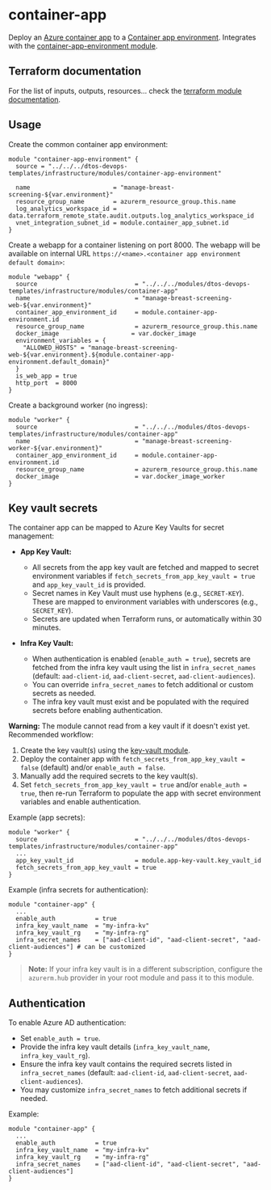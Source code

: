 # container-app

Deploy an [Azure container app](https://learn.microsoft.com/en-us/azure/container-apps/overview) to a [Container app environment](https://learn.microsoft.com/en-us/azure/container-apps/environment). Integrates with the [container-app-environment module](../container-app-environment/).

## Terraform documentation
For the list of inputs, outputs, resources... check the [terraform module documentation](tfdocs.md).

## Usage
Create the common container app environment:
```hcl
module "container-app-environment" {
  source = "../../../dtos-devops-templates/infrastructure/modules/container-app-environment"

  name                       = "manage-breast-screening-${var.environment}"
  resource_group_name        = azurerm_resource_group.this.name
  log_analytics_workspace_id = data.terraform_remote_state.audit.outputs.log_analytics_workspace_id
  vnet_integration_subnet_id = module.container_app_subnet.id
}
```

Create a webapp for a container listening on port 8000. The webapp will be available on internal URL `https://<name>.<container app environment default domain>`:
```hcl
module "webapp" {
  source                           = "../../../modules/dtos-devops-templates/infrastructure/modules/container-app"
  name                             = "manage-breast-screening-web-${var.environment}"
  container_app_environment_id     = module.container-app-environment.id
  resource_group_name              = azurerm_resource_group.this.name
  docker_image                    = var.docker_image
  environment_variables = {
    "ALLOWED_HOSTS" = "manage-breast-screening-web-${var.environment}.${module.container-app-environment.default_domain}"
  }
  is_web_app = true
  http_port  = 8000
}
```

Create a background worker (no ingress):
```hcl
module "worker" {
  source                           = "../../../modules/dtos-devops-templates/infrastructure/modules/container-app"
  name                             = "manage-breast-screening-worker-${var.environment}"
  container_app_environment_id     = module.container-app-environment.id
  resource_group_name              = azurerm_resource_group.this.name
  docker_image                     = var.docker_image_worker
}
```

## Key vault secrets
The container app can be mapped to Azure Key Vaults for secret management:

- **App Key Vault:**
  - All secrets from the app key vault are fetched and mapped to secret environment variables if `fetch_secrets_from_app_key_vault = true` and `app_key_vault_id` is provided.
  - Secret names in Key Vault must use hyphens (e.g., `SECRET-KEY`). These are mapped to environment variables with underscores (e.g., `SECRET_KEY`).
  - Secrets are updated when Terraform runs, or automatically within 30 minutes.

- **Infra Key Vault:**
  - When authentication is enabled (`enable_auth = true`), secrets are fetched from the infra key vault using the list in `infra_secret_names` (default: `aad-client-id`, `aad-client-secret`, `aad-client-audiences`).
  - You can override `infra_secret_names` to fetch additional or custom secrets as needed.
  - The infra key vault must exist and be populated with the required secrets before enabling authentication.

**Warning:** The module cannot read from a key vault if it doesn't exist yet. Recommended workflow:
1. Create the key vault(s) using the [key-vault module](../key-vault/).
2. Deploy the container app with `fetch_secrets_from_app_key_vault = false` (default) and/or `enable_auth = false`.
3. Manually add the required secrets to the key vault(s).
4. Set `fetch_secrets_from_app_key_vault = true` and/or `enable_auth = true`, then re-run Terraform to populate the app with secret environment variables and enable authentication.

Example (app secrets):
```hcl
module "worker" {
  source                           = "../../../modules/dtos-devops-templates/infrastructure/modules/container-app"
  ...
  app_key_vault_id                 = module.app-key-vault.key_vault_id
  fetch_secrets_from_app_key_vault = true
}
```

Example (infra secrets for authentication):
```hcl
module "container-app" {
  ...
  enable_auth           = true
  infra_key_vault_name  = "my-infra-kv"
  infra_key_vault_rg    = "my-infra-rg"
  infra_secret_names    = ["aad-client-id", "aad-client-secret", "aad-client-audiences"] # can be customized
}
```

> **Note:** If your infra key vault is in a different subscription, configure the `azurerm.hub` provider in your root module and pass it to this module.

## Authentication

To enable Azure AD authentication:
- Set `enable_auth = true`.
- Provide the infra key vault details (`infra_key_vault_name`, `infra_key_vault_rg`).
- Ensure the infra key vault contains the required secrets listed in `infra_secret_names` (default: `aad-client-id`, `aad-client-secret`, `aad-client-audiences`).
- You may customize `infra_secret_names` to fetch additional secrets if needed.

Example:
```hcl
module "container-app" {
  ...
  enable_auth           = true
  infra_key_vault_name  = "my-infra-kv"
  infra_key_vault_rg    = "my-infra-rg"
  infra_secret_names    = ["aad-client-id", "aad-client-secret", "aad-client-audiences"]
}
```
